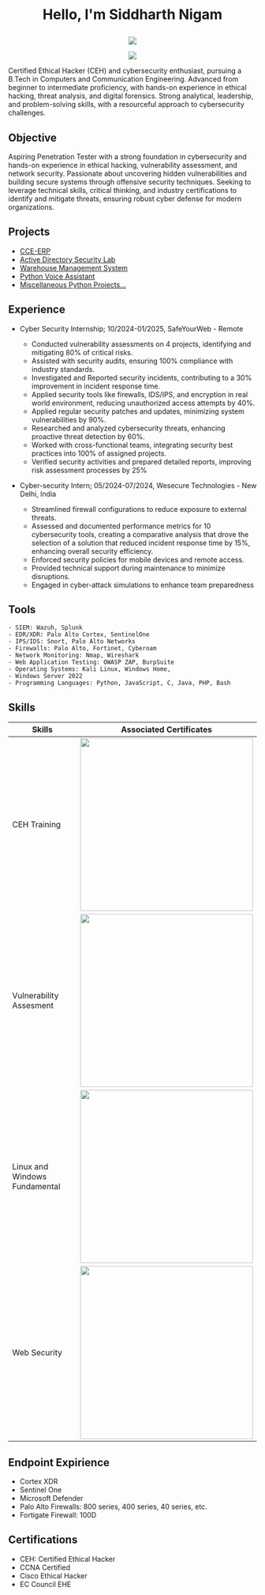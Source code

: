 # <p align="center"> Hello, I'm Siddharth Nigam</p>
<p align="center"><img src="https://github.com/user-attachments/assets/99eb551e-5265-4c37-98c8-f81484511155"></p>
<p align="center"><a href="https://www.linkedin.com/in/siddharth-nigam-a7bab1257/"><img src="https://img.shields.io/badge/-LinkedIn-0072b1?&style=for-the-badge&logo=linkedin&logoColor=white" /></a></p>


Certified Ethical Hacker (CEH) and cybersecurity enthusiast, pursuing a B.Tech in Computers and Communication Engineering. Advanced from beginner to intermediate proficiency, with hands-on experience in ethical hacking, threat analysis, and digital forensics. Strong analytical, leadership, and problem-solving skills, with a resourceful approach to cybersecurity challenges.

## Objective

Aspiring Penetration Tester with a strong foundation in cybersecurity and hands-on experience in ethical hacking, vulnerability assessment, and network security. Passionate about uncovering hidden vulnerabilities and building secure systems through offensive security techniques. Seeking to leverage technical skills, critical thinking, and industry certifications to identify and mitigate threats, ensuring robust cyber defense for modern organizations.

## Projects
- <a href="https://github.com/InfiniteTrident23/ERP-SYS">CCE-ERP</a>
- <a href="https://github.com/InfiniteTrident23/AD-security-Project">Active Directory Security Lab</a>
- <a href="https://github.com/InfiniteTrident23/Warehouse-Management">Warehouse Management System</a>
- <a href="https://github.com/InfiniteTrident23/C.L.A.I.R.E-Demo">Python Voice Assistant</a>
- <a href="https://github.com/InfiniteTrident23/Miscellaneous-Python-Projects">Miscellaneous Python Projects...</a>

## Experience
- Cyber Security Internship; 10/2024-01/2025, SafeYourWeb - Remote
    - Conducted vulnerability assessments on 4 projects, identifying and mitigating 80% of critical risks.
    - Assisted with security audits, ensuring 100% compliance with industry standards.
    - Investigated and Reported security incidents, contributing to a 30% improvement in incident response time.
    - Applied security tools like firewalls, IDS/IPS, and encryption in real world environment, reducing unauthorized access attempts by 40%.
    - Applied regular security patches and updates, minimizing system vulnerabilities by 90%.
    - Researched and analyzed cybersecurity threats, enhancing proactive threat detection by 60%.
    - Worked with cross-functional teams, integrating security best practices into 100% of assigned projects.
    - Verified security activities and prepared detailed reports, improving risk assessment processes by 25%

- Cyber-security Intern; 05/2024-07/2024, Wesecure Technologies - New Delhi, India
    - Streamlined firewall configurations to reduce exposure to external threats.
    - Assessed and documented performance metrics for 10 cybersecurity tools, creating a comparative analysis that drove the selection of a solution that reduced incident response time by 15%, enhancing overall security efficiency.
    - Enforced security policies for mobile devices and remote access.
    - Provided technical support during maintenance to minimize disruptions.
    - Engaged in cyber-attack simulations to enhance team preparedness


 
## Tools
    - SIEM: Wazuh, Splunk
    - EDR/XDR: Palo Alto Cortex, SentinelOne
    - IPS/IDS: Snort, Palo Alto Networks
    - Firewalls: Palo Alto, Fortinet, Cyberoam
    - Network Monitoring: Nmap, Wireshark
    - Web Application Testing: OWASP ZAP, BurpSuite
    - Operating Systems: Kali Linux, Windows Home,
    - Windows Server 2022
    - Programming Languages: Python, JavaScript, C, Java, PHP, Bash

## Skills

| Skills                                        | Associated Certificates    |
|-----------------------------------------------|----------------------------|
|CEH Training|<img src="https://github.com/user-attachments/assets/ee21d2b0-ecc4-41ca-a6b7-ddfe5d09ed21" style="width:350px;height:250x;">
|Vulnerability Assesment|<img src="https://tryhackme-certificates.s3-eu-west-1.amazonaws.com/THM-SLB3X9W6NY.png" style="width:350px;height:250x;">|
|Linux and Windows Fundamental|<img src="https://tryhackme-certificates.s3-eu-west-1.amazonaws.com/THM-XQTRIZUBYX.png" style="width:350px;height:250x;">|
|Web Security|<img src="https://github.com/InfiniteTrident23/InfiniteTrident23/assets/128295541/a2d48e88-bd9b-4354-b56a-5b08b6b1ce03" style="width:350px;height:250x;">|

## Endpoint Expirience
- Cortex XDR
- Sentinel One
- Microsoft Defender
- Palo Alto Firewalls: 800 series, 400 series, 40 series, etc.
- Fortigate Firewall: 100D

## Certifications
- CEH: Certified Ethical Hacker
- CCNA Certified
- Cisco Ethical Hacker
- EC Council EHE
